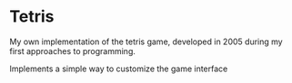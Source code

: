 # Tetris
My own implementation of the tetris game, developed in 2005 during my first approaches to programming.

Implements a simple way to customize the game interface